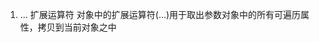 <!--
 * @Description: 
 * @Author: dongshen
 * @Date: 2019-08-21 13:08:53
 * @LastEditors: dongshen
 * @LastEditTime: 2019-08-21 13:09:08
 -->
1. ... 扩展运算符
    对象中的扩展运算符(...)用于取出参数对象中的所有可遍历属性，拷贝到当前对象之中